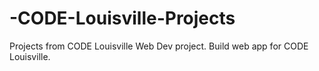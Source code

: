 # -CODE-Louisville-Projects
Projects from CODE Louisville
Web Dev project. Build web app for CODE Louisville. 
